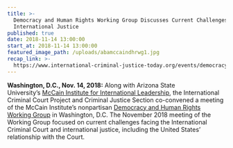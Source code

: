 ```yaml
---
title: >-
  Democracy and Human Rights Working Group Discusses Current Challenges in
  International Justice
published: true
date: 2018-11-14 13:00:00
start_at: 2018-11-14 13:00:00
featured_image_path: /uploads/abamccaindhrwg1.jpg
recap_link: >-
  https://www.international-criminal-justice-today.org/events/democracy-and-human-rights-working-group-meeting-focuses-on-u-s--role-in-international-justice/
---
```


**Washington, D.C., Nov. 14, 2018:**&nbsp;Along with Arizona State University’s&nbsp;[McCain Institute for International Leadership](https://www.mccaininstitute.org/), the International Criminal Court Project and Criminal Justice Section co-convened a meeting of the McCain Institute’s nonpartisan&nbsp;[Democracy and Human Rights Working Group](https://www.mccaininstitute.org/human-rights-democracy-mission/)&nbsp;in Washington, D.C. The November 2018 meeting of the Working Group focused on current challenges facing the International Criminal Court and international justice, including the United States’ relationship with the Court.&nbsp;